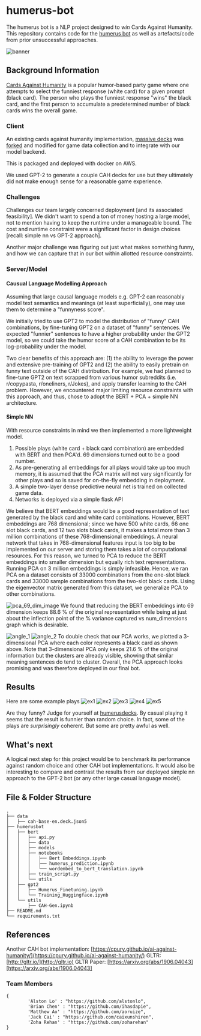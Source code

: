 # humerus-bot

The humerus bot is a NLP project designed to *win* Cards Against Humanity.
This repository contains code for the [humerus bot](http://humerusdecks.com/#new) as well as artefacts/code from prior unsuccessful approaches.

![banner](./assets/humerus_home.png)
## Background Information

[Cards Against Humanity](https://cardsagainsthumanity.com/) is a popular humor-based party game where one attempts to select the funniest response (white card) for a given prompt (black card).
The person who plays the funniest response "wins" the black card, and the first person to accumulate a predetermined number of black cards wins the overall game.
### Client
An existing cards against humanity implementation, [massive decks](https://github.com/Lattyware/massivedecks) was [forked](https://github.com/UTMIST/humerusdecks) and modified for game data collection and to integrate with our model backend.

This is packaged and deployed with docker on AWS. 

We used GPT-2 to generate a couple CAH decks for use but they ultimately did not make enough sense for a reasonable game experience. 


### Challenges 
Challenges our team largely concerned deployment [and its associated feasibility].
We didn't want to spend a ton of money hosting a large model, not to mention having to keep the runtime under a manageable bound.
The cost and runtime constraint were a significant factor in design choices [recall: simple nn vs GPT-2 approach].

Another major challenge was figuring out just what makes something funny, and how we can capture that in our bot within allotted resource constraints.

### Server/Model

#### Causual Language Modelling Approach

Assuming that large causal language models e.g. GPT-2 can reasonably model 
text semantics and meanings (at least superficially), one may use them to 
determine a "funnyness score". 

We initially tried to use GPT2 to model the distribution of "funny" CAH
combinations, by fine-tuning GPT2 on a dataset of "funny" sentences. We expected 
"funnier" sentences to have a higher probability under the GPT2 model, so we 
could take the humor score of a CAH combination to be its log-probability
under the model. 

Two clear benefits of this approach are: (1) the ability to leverage the power
and extensive pre-training of GPT2 and (2) the ability to easily pretrain on funny text 
outside of the CAH distribution. For example, we had planned to fine-tune GPT2 on text
scrapped from various humor subreddits (i.e. r/copypasta, r/oneliners, r/Jokes),
and apply transfer learning to the CAH problem. However, we encountered major 
limiting resource constraints with this approach, and thus, chose to adopt the 
BERT + PCA + simple NN architecture. 


#### Simple NN
With resource constraints in mind we then implemented a more lightweight model. 

1. Possible plays (white card + black card combination) are embedded with BERT and then PCA'd. 69 dimensions turned out to be a good number.
2. As pre-generating all embeddings for all plays would take up too much memory, it is assumed that the PCA matrix will not vary significantly for other plays and so is saved for on-the-fly embedding in deployment.
2. A simple two-layer dense predictive neural net is trained on collected game data. 
3. Networks is deployed via a simple flask API

We believe that BERT embeddings would be a good representation of text generated by the black card and white card combinations.
However, BERT embeddings are 768 dimensional; since we have 500 white cards, 66 one slot black cards, and 12 two slots black cards, it makes a total more than 3 million combinations of these 768-dimensional embeddings.
A neural network that takes in 768-dimensional features input is too big to be implemented on our server and storing them takes a lot of computational resources.
For this reason, we turned to PCA to reduce the BERT embeddings into smaller dimension but equally rich text representations.
Running PCA on 3 million embeddings is simply infeasible.
Hence, we ran PCA on a dataset consists of 33000 combinations from the one-slot black cards and 33000 sample combinations from the two-slot black cards.
Using the eigenvector matrix generated from this dataset, we generalize PCA to other combinations.

![pca_69_dim_image](./assets/fig1.png)
We found that reducing the BERT embeddings into 69 dimension keeps 88.6 % of the original representation while being at just about the inflection point of the % variance captured vs num_dimensions graph which is desirable.

![angle_1](./assets/fig2_1.png)
![angle_2](./assets/fig2_2.png)
To double check that our PCA works, we plotted a 3-dimensional PCA where each color represents a black card as shown above.
Note that 3-dimensional PCA only keeps 21.6 % of the original information but the clusters are already visible, showing that similar meaning sentences do tend to cluster.
Overall, the PCA approach looks promising and was therefore deployed in our final bot.

## Results

Here are some example plays
![ex1](./assets/ex_1.png)
![ex2](./assets/ex_2.png)
![ex3](./assets/ex_3.png)
![ex4](./assets/ex_4.png)
![ex5](./assets/ex_5.png)

Are they funny? Judge for yourself at [humerusdecks](https://humerusdecks.com). 
By casual playing it seems that the result is funnier than random choice. In fact, some of the plays are *surprisingly* coherent. But some are pretty awful as well.

## What's next
A logical next step for this project would be to benchmark its performance against random choice and other CAH bot implementations. 
It would also be interesting to compare and contrast the results from our deployed simple nn approach to the GPT-2 bot (or any other large casual language model).


## File & Folder Structure
```
.
├── data 
│   ├── cah-base-en.deck.json5
├── humerusbot
│   ├── bert
│   │   ├── api.py
│   │   ├── data
│   │   ├── models
│   │   ├── notebooks
│   │   │   ├── Bert Embeddings.ipynb
│   │   │   ├── humerus_prediction.ipynb
│   │   │   └── wordembed_to_bert_translation.ipynb
│   │   ├── train_script.py
│   │   └── utils
│   ├── gpt2
│   │   ├── Humerus_Finetuning.ipynb
│   │   └── Training_Huggingface.ipynb
│   └── utils
│       ├── CAH-Gen.ipynb
├── README.md
└── requirements.txt
```

## References
Another CAH bot implementation: [https://cpury.github.io/ai-against-humanity/](https://cpury.github.io/ai-against-humanity/)
GLTR: [http://gltr.io/](http://gltr.io)
GLTR Paper: [https://arxiv.org/abs/1906.04043][https://arxiv.org/abs/1906.04043]

### Team Members
```json5
{
        'Alston Lo' : "https://github.com/alstonlo",
        'Brian Chen' : "https://github.com/ihasdapie",
        'Matthew Ao' : "https://github.com/aoruize",
        'Jack Cai' : "https://github.com/caixunshiren",
        'Zoha Rehan' : "https://github.com/zoharehan"
}

```




































